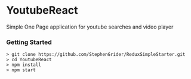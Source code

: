 # YoutubeReact

Simple One Page application for youtube searches and video player

### Getting Started


```
> git clone https://github.com/StephenGrider/ReduxSimpleStarter.git
> cd YoutubeReact
> npm install
> npm start
